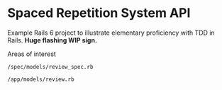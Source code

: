 # Spaced Repetition System API

Example Rails 6 project to illustrate elementary proficiency with TDD in Rails. **Huge flashing WIP sign.**


Areas of interest 

`/spec/models/review_spec.rb`

`/app/models/review.rb`
